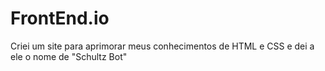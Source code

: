 # FrontEnd.io

Criei um site para aprimorar meus conhecimentos de HTML e CSS e dei a ele o nome de "Schultz Bot"
 
